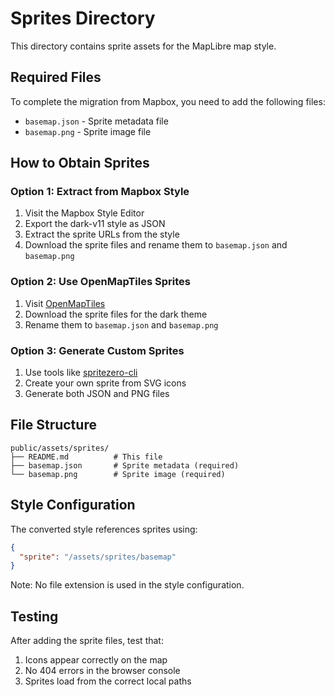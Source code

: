 # Sprites Directory

This directory contains sprite assets for the MapLibre map style.

## Required Files

To complete the migration from Mapbox, you need to add the following files:

- `basemap.json` - Sprite metadata file
- `basemap.png` - Sprite image file

## How to Obtain Sprites

### Option 1: Extract from Mapbox Style
1. Visit the Mapbox Style Editor
2. Export the dark-v11 style as JSON
3. Extract the sprite URLs from the style
4. Download the sprite files and rename them to `basemap.json` and `basemap.png`

### Option 2: Use OpenMapTiles Sprites
1. Visit [OpenMapTiles](https://openmaptiles.org/)
2. Download the sprite files for the dark theme
3. Rename them to `basemap.json` and `basemap.png`

### Option 3: Generate Custom Sprites
1. Use tools like [spritezero-cli](https://github.com/mapbox/spritezero-cli)
2. Create your own sprite from SVG icons
3. Generate both JSON and PNG files

## File Structure

```
public/assets/sprites/
├── README.md          # This file
├── basemap.json       # Sprite metadata (required)
└── basemap.png        # Sprite image (required)
```

## Style Configuration

The converted style references sprites using:
```json
{
  "sprite": "/assets/sprites/basemap"
}
```

Note: No file extension is used in the style configuration.

## Testing

After adding the sprite files, test that:
1. Icons appear correctly on the map
2. No 404 errors in the browser console
3. Sprites load from the correct local paths
